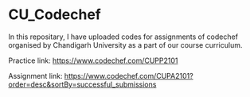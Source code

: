 # CU_Codechef
In this repositary, I have uploaded codes for assignments of codechef organised by Chandigarh University as a part of our course curriculum.

Practice link: https://www.codechef.com/CUPP2101

Assignment link: https://www.codechef.com/CUPA2101?order=desc&sortBy=successful_submissions
